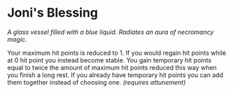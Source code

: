 # Joni's Blessing

*A glass vessel filled with a blue liquid. Radiates an aura of necromancy magic.*

Your maximum hit points is reduced to 1. If you would regain hit points while at 0 hit point you instead become stable. You gain temporary hit points equal to twice the amount of maximum hit points reduced this way when you finish a long rest. If you already have temporary hit points you can add them together instead of choosing one. *(requires attunement)*

